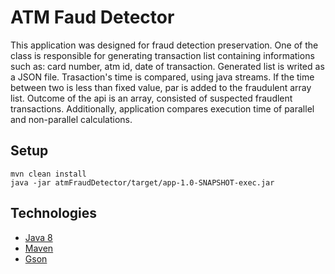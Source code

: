 # ATM Faud Detector

This application was designed for fraud detection preservation. One of the class is responsible for generating transaction list containing informations such as: card number, atm id, date of transaction. Generated list is writed as a JSON file.
Trasaction's time is compared, using java streams. If the time between two is less than fixed value, par is added to the fraudulent array list. Outcome of the api is an array, consisted of suspected fraudlent transactions. Additionally, application compares execution time of parallel and non-parallel calculations.

## Setup
```
mvn clean install
java -jar atmFraudDetector/target/app-1.0-SNAPSHOT-exec.jar
```

## Technologies
* [Java 8](https://docs.oracle.com/javase/8/docs/api/) 
* [Maven](https://maven.apache.org/) 
* [Gson](https://github.com/google/gson)



